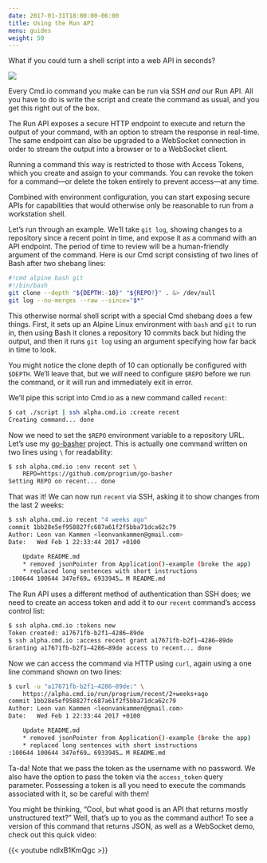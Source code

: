 ```yaml
---
date: 2017-01-31T18:00:00-06:00
title: Using the Run API
menu: guides
weight: 50
---
```


What if you could turn a shell script into a web API in seconds?

<img src="https://cdn-images-1.medium.com/max/800/1*ITLxMPLRoXrEBsd_VxHw8w.gif" />

Every Cmd.io command you make can be run via SSH *and* our Run API. All you have to do is write the script and create the command as usual, and you get this right out of the box.

The Run API exposes a secure HTTP endpoint to execute and return the output of your command, with an option to stream the response in real-time. The same endpoint can also be upgraded to a WebSocket connection in order to stream the output into a browser or to a WebSocket client.

Running a command this way is restricted to those with Access Tokens, which you create and assign to your commands. You can revoke the token for a command&mdash;or delete the token entirely to prevent access&mdash;at any time.

Combined with environment configuration, you can start exposing secure APIs for capabilities that would otherwise only be reasonable to run from a workstation shell.

Let’s run through an example. We’ll take `git log`, showing changes to a repository since a recent point in time, and expose it as a command with an API endpoint. The period of time to review will be a human-friendly argument of the command. Here is our Cmd script consisting of two lines of Bash after two shebang lines:

```sh
#!cmd alpine bash git
#!/bin/bash
git clone --depth "${DEPTH:-10}" "${REPO?}" . &> /dev/null
git log --no-merges --raw --since="$*"
```

This otherwise normal shell script with a special Cmd shebang does a few things. First, it sets up an Alpine Linux environment with `bash` and `git` to run in, then using Bash it clones a repository 10 commits back but hiding the output, and then it runs `git log` using an argument specifying how far back in time to look.

You might notice the clone depth of 10 can optionally be configured with `$DEPTH`. We’ll leave that, but we *will* need to configure `$REPO` before we run the command, or it will run and immediately exit in error.

We’ll pipe this script into Cmd.io as a new command called `recent`:

```sh
$ cat ./script | ssh alpha.cmd.io :create recent
Creating command... done
```

Now we need to set the `$REPO` environment variable to a repository URL. Let’s use my [go-basher](https://github.com/progrium/go-basher) project. This is actually one command written on two lines using `\` for readability:

```sh
$ ssh alpha.cmd.io :env recent set \
    REPO=https://github.com/progrium/go-basher
Setting REPO on recent... done
```

That was it! We can now run `recent` via SSH, asking it to show changes from the last 2 weeks:

```sh
$ ssh alpha.cmd.io recent "4 weeks ago"
commit 1bb28e5ef958827fc687a61f2f5bba71dca62c79
Author: Leon van Kammen <leonvankammen@gmail.com>
Date:   Wed Feb 1 22:33:44 2017 +0100

    Update README.md
    * removed jsonPointer from Application()-example (broke the app)
    * replaced long sentences with short instructions
:100644 100644 347ef69… 6933945… M README.md
```

The Run API uses a different method of authentication than SSH does; we need to create an access token and add it to our `recent` command’s access control list:

```sh
$ ssh alpha.cmd.io :tokens new
Token created: a17671fb-b2f1–4286–89de
$ ssh alpha.cmd.io :access recent grant a17671fb-b2f1–4286–89de
Granting a17671fb-b2f1–4286–89de access to recent... done
```

Now we can access the command via HTTP using `curl`, again using a one line command shown on two lines:

```sh
$ curl -u "a17671fb-b2f1–4286–89de:" \
    https://alpha.cmd.io/run/progrium/recent/2+weeks+ago
commit 1bb28e5ef958827fc687a61f2f5bba71dca62c79
Author: Leon van Kammen <leonvankammen@gmail.com>
Date:   Wed Feb 1 22:33:44 2017 +0100

    Update README.md
    * removed jsonPointer from Application()-example (broke the app)
    * replaced long sentences with short instructions
:100644 100644 347ef69… 6933945… M README.md
```

Ta-da! Note that we pass the token as the username with no password. We also have the option to pass the token via the `access_token` query parameter. Possessing a token is all you need to execute the commands associated with it, so be careful with them!

You might be thinking, “Cool, but what good is an API that returns mostly unstructured text?” Well, that’s up to you as the command author! To see a version of this command that returns JSON, as well as a WebSocket demo, check out this quick video:

{{< youtube ndlxB1KmQgc >}}
